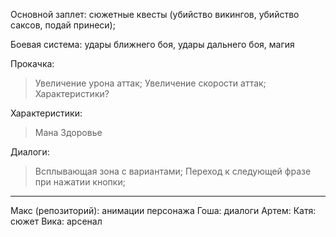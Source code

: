 Основной заплет: сюжетные квесты (убийство викингов, убийство саксов, подай принеси);

Боевая система: удары ближнего боя, удары дальнего боя, магия

Прокачка:
  > Увеличение урона аттак;
  > Увеличение скорости аттак;
  > Характеристики?

Характеристики:
  > Мана
  > Здоровье

Диалоги:
  > Всплывающая зона с вариантами;
  > Переход к следующей фразе при нажатии кнопки;
  
-------------------------------------------------------

Макс (репозиторий): анимации персонажа
Гоша: диалоги
Артем: 
Катя: сюжет
Вика: арсенал
